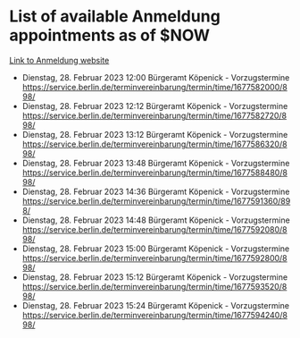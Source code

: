 # List of available Anmeldung appointments as of $NOW
[Link to Anmeldung website](https://service.berlin.de/terminvereinbarung/termin/tag.php?termin=1&anliegen[]=120686&dienstleisterlist=122210,122217,327316,122219,327312,122227,327314,122231,327346,122243,327348,122254,122252,329742,122260,329745,122262,329748,122271,327278,122273,327274,122277,327276,330436,122280,327294,122282,327290,122284,327292,122291,327270,122285,327266,122286,327264,122296,327268,150230,329760,122297,327286,122294,327284,122312,329763,122314,329775,122304,327330,122311,327334,122309,327332,317869,122281,327352,122279,329772,122283,122276,327324,122274,327326,122267,329766,122246,327318,122251,327320,122257,327322,122208,327298,122226,327300&herkunft=http%3A%2F%2Fservice.berlin.de%2Fdienstleistung%2F120686%2F)
- Dienstag, 28. Februar 2023 12:00 Bürgeramt Köpenick - Vorzugstermine https://service.berlin.de/terminvereinbarung/termin/time/1677582000/898/
- Dienstag, 28. Februar 2023 12:12 Bürgeramt Köpenick - Vorzugstermine https://service.berlin.de/terminvereinbarung/termin/time/1677582720/898/
- Dienstag, 28. Februar 2023 13:12 Bürgeramt Köpenick - Vorzugstermine https://service.berlin.de/terminvereinbarung/termin/time/1677586320/898/
- Dienstag, 28. Februar 2023 13:48 Bürgeramt Köpenick - Vorzugstermine https://service.berlin.de/terminvereinbarung/termin/time/1677588480/898/
- Dienstag, 28. Februar 2023 14:36 Bürgeramt Köpenick - Vorzugstermine https://service.berlin.de/terminvereinbarung/termin/time/1677591360/898/
- Dienstag, 28. Februar 2023 14:48 Bürgeramt Köpenick - Vorzugstermine https://service.berlin.de/terminvereinbarung/termin/time/1677592080/898/
- Dienstag, 28. Februar 2023 15:00 Bürgeramt Köpenick - Vorzugstermine https://service.berlin.de/terminvereinbarung/termin/time/1677592800/898/
- Dienstag, 28. Februar 2023 15:12 Bürgeramt Köpenick - Vorzugstermine https://service.berlin.de/terminvereinbarung/termin/time/1677593520/898/
- Dienstag, 28. Februar 2023 15:24 Bürgeramt Köpenick - Vorzugstermine https://service.berlin.de/terminvereinbarung/termin/time/1677594240/898/
